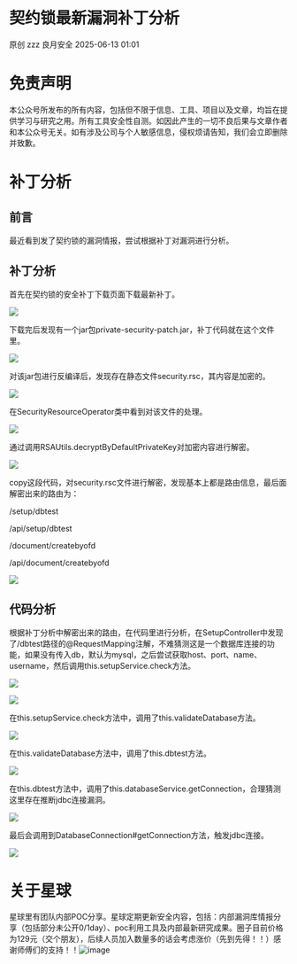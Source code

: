 #  契约锁最新漏洞补丁分析  
原创 zzz  良月安全   2025-06-13 01:01  
  
# 免责声明  
  
本公众号所发布的所有内容，包括但不限于信息、工具、项目以及文章，均旨在提供学习与研究之用。所有工具安全性自测。如因此产生的一切不良后果与文章作者和本公众号无关。如有涉及公司与个人敏感信息，侵权烦请告知，我们会立即删除并致歉。  
# 补丁分析  
## 前言  
  
最近看到发了契约锁的漏洞情报，尝试根据补丁对漏洞进行分析。  
## 补丁分析  
  
首先在契约锁的安全补丁下载页面下载最新补丁。  
  
![](https://mmbiz.qpic.cn/mmbiz_png/icm9yIBVk82iaib2S91DTk6GavPOWiauicRmcgteSKvShvHGmM4K5t0VhYbBgTjKeJjhwIibs4AibceibCNxrjRiaxam2icw/640?wx_fmt=png&from=appmsg "")  
  
下载完后发现有一个jar包private-security-patch.jar，补丁代码就在这个文件里。  
  
![](https://mmbiz.qpic.cn/mmbiz_png/icm9yIBVk82iaib2S91DTk6GavPOWiauicRmckeCHeYKpwMC50KFQCTe7u0Ua3AqdOGRmPficMkbOvS3MDlcXgRXylRg/640?wx_fmt=png&from=appmsg "")  
  
对该jar包进行反编译后，发现存在静态文件security.rsc，其内容是加密的。  
  
![](https://mmbiz.qpic.cn/mmbiz_png/icm9yIBVk82iaib2S91DTk6GavPOWiauicRmcDVowbyASAjB9ibJFr7DLcjvmTsdMpeLMbeMRdOkadSDH6J1JBQrQThg/640?wx_fmt=png&from=appmsg "")  
  
在SecurityResourceOperator类中看到对该文件的处理。  
  
![](https://mmbiz.qpic.cn/mmbiz_png/icm9yIBVk82iaib2S91DTk6GavPOWiauicRmcibj5vRA3Lvs80gRw5sRM4qTy8kOKfaSYEeY2NzQEbDnyjB33Kge0TdA/640?wx_fmt=png&from=appmsg "")  
  
通过调用RSAUtils.decryptByDefaultPrivateKey对加密内容进行解密。  
  
![](https://mmbiz.qpic.cn/mmbiz_png/icm9yIBVk82iaib2S91DTk6GavPOWiauicRmcUIQoBsHs2PzicW77mMJY9HnEVGVgVMb8wiatRliaTKpt2Iib7JPYibsZz1A/640?wx_fmt=png&from=appmsg "")  
  
copy这段代码，对security.rsc文件进行解密，发现基本上都是路由信息，最后面解密出来的路由为：   
  
/setup/dbtest   
  
/api/setup/dbtest   
  
/document/createbyofd   
  
/api/document/createbyofd  
  
![](https://mmbiz.qpic.cn/mmbiz_png/icm9yIBVk82iaib2S91DTk6GavPOWiauicRmcPr7L5lA0MRKiaiaFHTK6CrEgkRaqxhVqpGmHEPhnBFlloh4gePGBUHZg/640?wx_fmt=png&from=appmsg "")  
  
## 代码分析  
  
根据补丁分析中解密出来的路由，在代码里进行分析，在SetupController中发现了/dbtest路径的@RequestMapping注解，不难猜测这是一个数据库连接的功能，如果没有传入db，默认为mysql，之后尝试获取host、port、name、username，然后调用this.setupService.check方法。  
  
![](https://mmbiz.qpic.cn/mmbiz_png/icm9yIBVk82iaib2S91DTk6GavPOWiauicRmcNBhjsL7quWbT7uqna55wiaYSCoARuTEPMoMvngbk7gxaIkEJApRzD9A/640?wx_fmt=png&from=appmsg "")  
  
  
![](https://mmbiz.qpic.cn/mmbiz_png/icm9yIBVk82iaib2S91DTk6GavPOWiauicRmccAxZv3G7smKvyF0W6LPia21xex1W9CUjuAwzz39PepGvPicWj0jIL9Uw/640?wx_fmt=png&from=appmsg "")  
  
在this.setupService.check方法中，调用了this.validateDatabase方法。  
  
![](https://mmbiz.qpic.cn/mmbiz_png/icm9yIBVk82iaib2S91DTk6GavPOWiauicRmct46M3MdnMfpjBtiadZgXicj9LVjImjskXeQBHSLy02ibHgqK2bXK9JoUA/640?wx_fmt=png&from=appmsg "")  
  
在this.validateDatabase方法中，调用了this.dbtest方法。  
  
![](https://mmbiz.qpic.cn/mmbiz_png/icm9yIBVk82iaib2S91DTk6GavPOWiauicRmcl5hM043JwQ1E568ZqS2m6v31tsSG1tqibDKV82ORnT2BzV2icHktLPMQ/640?wx_fmt=png&from=appmsg "")  
  
在this.dbtest方法中，调用了this.databaseService.getConnection，合理猜测这里存在推断jdbc连接漏洞。  
  
![](https://mmbiz.qpic.cn/mmbiz_png/icm9yIBVk82iaib2S91DTk6GavPOWiauicRmcMcDciaY0NyAFgWVOmicxVrtNlUB7KWx5zxu1KsZ9Zx2f9KWb3He5rPUg/640?wx_fmt=png&from=appmsg "")  
  
最后会调用到DatabaseConnection#getConnection方法，触发jdbc连接。  
  
![](https://mmbiz.qpic.cn/mmbiz_png/icm9yIBVk82iaib2S91DTk6GavPOWiauicRmcfYNEKFeice292v0Z8hhkS7lcNuMkLniagwS3o7KA83JajUN351TA3M6g/640?wx_fmt=png&from=appmsg "")  
# 关于星球  
  
星球里有团队内部POC分享。星球定期更新安全内容，包括：内部漏洞库情报分享（包括部分未公开0/1day）、poc利用工具及内部最新研究成果。圈子目前价格为129元（交个朋友），后续人员加入数量多的话会考虑涨价（先到先得！！）感谢师傅们的支持！！![image](https://mmbiz.qpic.cn/mmbiz_png/icm9yIBVk82jgcXGIvrTZZpzXJ1uibrCtRRn4yytlCGSsSfRZicib62GlHaz4ibXI8zWEvTuoW9G3e76BmaRBgvpy0Q/640?wx_fmt=png&from=appmsg "")  
  
  
